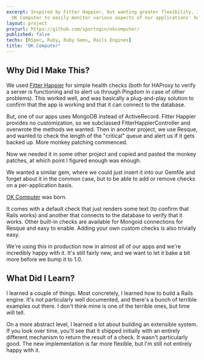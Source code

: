 ```yaml
---
excerpt: Inspired by Fitter Happier, but wanting greater flexibility, I built
  OK Computer to easily monitor various aspects of our applications' health.
layout: project
projurl: https://github.com/sportngin/okcomputer/
published: false
techs: [RSpec, Ruby, Ruby Gems, Rails Engines]
title: "OK Computer"
---
```


## Why Did I Make This?

We used [Fitter Happier] for simple health checks (both for HAProxy to verify a
server is functioning and to alert us through Pingdom in case of other
problems). This worked well, and was basically a plug-and-play solution to
confirm that the app is working and that it can connect to the database.

But, one of our apps uses MongoDB instead of ActiveRecord. Fitter Happier
provides no customization, so we subclassed FitterHappierController and
overwrote the methods we wanted.  Then in another project, we use Resque, and
wanted to check the length of the "critical" queue and alert us if it gets
backed up. More monkey patching commenced.

Now we needed it in some other project and copied and pasted the monkey
patches, at which point I figured enough was enough.

We wanted a similar gem, where we could just insert it into our Gemfile and
forget about it in the common case, but to be able to add or remove checks on a
per-application basis.

[OK Computer] was born.

It comes with a default check that just renders some text (to confirm that
Rails works) and another that connects to the database to verify that it works.
Other built-in checks are available for Mongoid connections for Resque and easy
to enable. Adding your own custom checks is also trivially easy.

We're using this in production now in almost all of our apps and we're
incredibly happy with it. It's still fairly new, and we want to let it bake a
bit more before we bump it to 1.0.

[Fitter Happier]:https://rubygems.org/gems/fitter_happier
[OK Computer]:https://github.com/sportngin/okcomputer/

## What Did I Learn?

I learned a couple of things. Most concretely, I learned how to build a Rails
engine. It's not particularly well documented, and there's a bunch of terrible
examples out there. I don't think mine is one of the terrible ones, but time
will tell.

On a more abstract level, I learned a lot about building an extensible system.
If you look over time, you'll see that it shipped initially with an entirely
different mechanism to return the result of a check. It wasn't particularly
good. The new implementation is far more flexible, but I'm still not entirely
happy with it.
